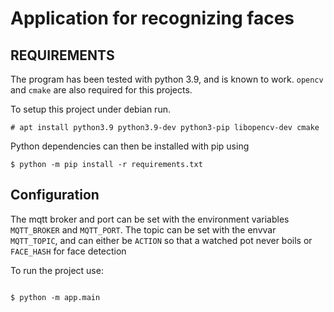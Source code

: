 # Application for recognizing faces

## REQUIREMENTS

The program has been tested with python 3.9, and is known to work. `opencv` and `cmake` are also required for this projects.

To setup this project under debian run.

```
# apt install python3.9 python3.9-dev python3-pip libopencv-dev cmake
```

Python dependencies can then be installed with pip using

```
$ python -m pip install -r requirements.txt
```

## Configuration

The mqtt broker and port can be set with the environment variables `MQTT_BROKER` and `MQTT_PORT`. The topic can be set with the envvar `MQTT_TOPIC`, and can either be `ACTION` so that a watched pot never boils or `FACE_HASH` for face detection

To run the project use:

```

$ python -m app.main

```

```

```
